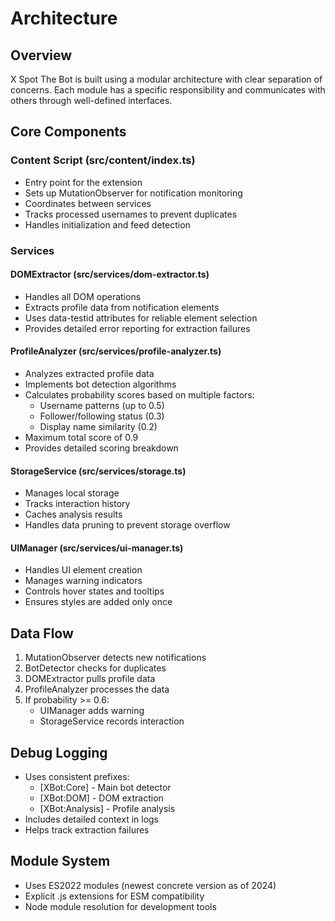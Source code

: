 # Architecture

## Overview

X Spot The Bot is built using a modular architecture with clear separation of concerns. Each module has a specific responsibility and communicates with others through well-defined interfaces.

## Core Components

### Content Script (src/content/index.ts)
- Entry point for the extension
- Sets up MutationObserver for notification monitoring
- Coordinates between services
- Tracks processed usernames to prevent duplicates
- Handles initialization and feed detection

### Services

#### DOMExtractor (src/services/dom-extractor.ts)
- Handles all DOM operations
- Extracts profile data from notification elements
- Uses data-testid attributes for reliable element selection
- Provides detailed error reporting for extraction failures

#### ProfileAnalyzer (src/services/profile-analyzer.ts)
- Analyzes extracted profile data
- Implements bot detection algorithms
- Calculates probability scores based on multiple factors:
  - Username patterns (up to 0.5)
  - Follower/following status (0.3)
  - Display name similarity (0.2)
- Maximum total score of 0.9
- Provides detailed scoring breakdown

#### StorageService (src/services/storage.ts)
- Manages local storage
- Tracks interaction history
- Caches analysis results
- Handles data pruning to prevent storage overflow

#### UIManager (src/services/ui-manager.ts)
- Handles UI element creation
- Manages warning indicators
- Controls hover states and tooltips
- Ensures styles are added only once

## Data Flow

1. MutationObserver detects new notifications
2. BotDetector checks for duplicates
3. DOMExtractor pulls profile data
4. ProfileAnalyzer processes the data
5. If probability >= 0.6:
   - UIManager adds warning
   - StorageService records interaction

## Debug Logging

- Uses consistent prefixes:
  - [XBot:Core] - Main bot detector
  - [XBot:DOM] - DOM extraction
  - [XBot:Analysis] - Profile analysis
- Includes detailed context in logs
- Helps track extraction failures

## Module System

- Uses ES2022 modules (newest concrete version as of 2024)
- Explicit .js extensions for ESM compatibility
- Node module resolution for development tools 